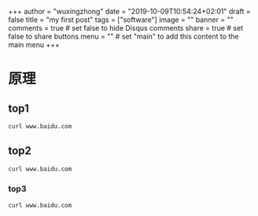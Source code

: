 +++
author = "wuxingzhong"
date = "2019-10-09T10:54:24+02:01"
draft = false
title = "my first post"
tags = ["software"]
image = ""
banner = ""
comments = true     # set false to hide Disqus comments
share = true        # set false to share buttons
menu = ""           # set "main" to add this content to the main menu
+++

# 原理

## top1

```bash
curl www.baidu.com
```

## top2

```bash
curl www.baidu.com
```

### top3

```bash
curl www.baidu.com
```
